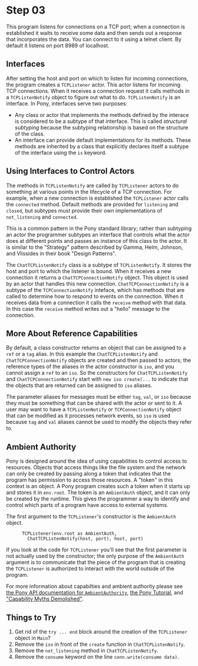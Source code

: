 # Step 03

This program listens for connections on a TCP port; when a connection is established it waits to receive some data and then sends out a response that incorporates the data. You can connect to it using a telnet client. By default it listens on port 8989 of localhost.

## Interfaces

After setting the host and port on which to listen for incoming connections, the program creates a `TCPListener` actor. This actor listens for incoming TCP connections. When it receives a connection request it calls methods in a `TCPListenNotify` object to figure out what to do. `TCPListenNotify` is an interface. In Pony, interfaces serve two purposes:

* Any class or actor that implements the methods defined by the interace is considered to be a subtype of that interface. This is called *structural subtyping* because the subtyping relationship is based on the structure of the class.
* An interface can provide default implementations for its methods. These methods are inherited by a class that explicitly declares itself a subtype of the interface using the `is` keyword.

## Using Interfaces to Control Actors

The methods in `TCPListenNotify` are called by `TCPListener` actors to do something at various points in the lifecycle of a TCP connection. For example, when a new connection is established the `TCPListener` actor calls the `connected` method. Default methods are provided for `listening` and `closed`, but subtypes must provide their own implementations of `not_listening` and `connected`.

This is a common pattern in the Pony standard library; rather than subtyping an actor the programmer subtypes an interface that controls what the actor does at different points and passes an instance of this class to the actor. It is similar to the "Strategy" pattern described by Gamma, Helm, Johnson, and Vlissides in their book "Design Patterns".

The `ChatTCPListenNotify` class is a subtype of `TCPListenNotify`. It stores the host and port to which the listener is bound. When it receives a new connection it returns a `ChatTCPConnectionNotify` object. This object is used by an actor that handles this new connection. `ChatTCPConnectionNotify` is a subtype of the `TCPConnectionNotify` inteface, which has methods that are called to determine how to respond to events on the connection. When it receives data from a connection it calls the `receive` method with that data. In this case the `receive` method writes out a "hello" message to the connection.

## More About Reference Capabilities

By default, a class constructor returns an object that can be assigned to a `ref` or a `tag` alias. In this example the `ChatTCPListenNotify` and `ChatTCPConnectionNotify` objects are created and then passed to actors; the reference types of the aliases in the actor constructor is `iso`, and you cannot assign a `ref` to an `iso`. So the constructors for `ChatTCPListenNotify` and `ChatTCPConnectionNotify` start with `new iso create(...` to indicate that the objects that are returned can be assigned to `iso` aliases.

The parameter aliases for messages must be either `tag`, `val`, or `iso` because they must be something that can be shared with the actor or sent to it. A user may want to have a `TCPListenNotify` or `TCPConnectionNotify` object that can be modified as it processes network events, so `iso` is used because `tag` and `val` aliases cannot be used to modify the objects they refer to.

## Ambient Authority

Pony is designed around the idea of using capabilities to control access to resources. Objects that access things like the file system and the network can only be created by passing along a token that indicates that the program has permission to access those resources. A "token" in this context is an object. A Pony program creates such a token when it starts up and stores it in `env.root`. The token is an `AmbientAuth` object, and it can only be created by the runtime. This gives the programmer a way to identify and control which parts of a program have access to external systems.

The first argument to the `TCPListener`'s constructor is the `AmbientAuth` object.

```pony
      TCPListener(env.root as AmbientAuth,
        ChatTCPListenNotify(host, port), host, port)
```

If you look at the code for `TCPListener` you'll see that the first parameter is not actually used by the constructor; the only purpose of the `AmbientAuth` argument is to communicate that the piece of the program that is creating the `TCPListener` is authorized to interact with the world outside of the program.

For more information about capabilties and ambient authority please see [the Pony API documentation for `AmbientAuthority`](https://stdlib.ponylang.org/builtin-AmbientAuth/), [the Pony Tutorial](https://tutorial.ponylang.org/capabilities/object-capabilities.html), and ["Capability Myths Demolished"](http://srl.cs.jhu.edu/pubs/SRL2003-02.pdf).

## Things to Try

1. Get rid of the `try ... end` block around the creation of the `TCPListener` object in `Main`?
2. Remove the `iso` in front of the `create` function in `ChatTCPListenNotify`.
3. Remove the `not_listening` method in `ChatTCPListenNotify`.
4. Remove the `consume` keyword on the line `conn.write(consume data)`.
